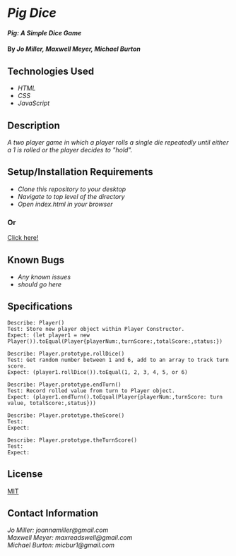 # _Pig Dice_

#### _Pig: A Simple Dice Game_

#### By _**Jo Miller, Maxwell Meyer, Michael Burton**_

## Technologies Used

* _HTML_
* _CSS_
* _JavaScript_

## Description

_A two player game in which a player rolls a single die repeatedly until either a 1 is rolled or the player decides to "hold"._

## Setup/Installation Requirements

* _Clone this repository to your desktop_
* _Navigate to top level of the directory_
* _Open index.html in your browser_

### Or

[Click here!](https://joanna-miller.github.io/pig-dice/)

## Known Bugs

* _Any known issues_
* _should go here_

## Specifications
```
Describe: Player()
Test: Store new player object within Player Constructor.
Expect: (let player1 = new Player()).toEqual(Player{playerNum:,turnScore:,totalScore:,status:})

Describe: Player.prototype.rollDice()
Test: Get random number between 1 and 6, add to an array to track turn score.
Expect: (player1.rollDice()).toEqual(1, 2, 3, 4, 5, or 6)

Describe: Player.prototype.endTurn()
Test: Record rolled value from turn to Player object.
Expect: (player1.endTurn().toEqual(Player{playerNum:,turnScore: turn value, totalScore:,status}))

Describe: Player.prototype.theScore()
Test:
Expect:

Describe: Player.prototype.theTurnScore()
Test: 
Expect:
```

## License

[MIT](LICENSE.txt)

## Contact Information

_Jo Miller: joannamiller@gmail.com_ <br>
_Maxwell Meyer: maxreadswell@gmail.com_ <br>
_Michael Burton: micbur1@gmail.com_
